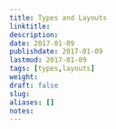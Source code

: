 ```yaml
---
title: Types and Layouts
linktitle:
description:
date: 2017-01-09
publishdate: 2017-01-09
lastmod: 2017-01-09
tags: [types,layouts]
weight:
draft: false
slug:
aliases: []
notes:
---
```


